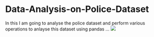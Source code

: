 # Data-Analysis-on-Police-Dataset
In this I am going to analyse the police dataset and perform various operations to anlayse this dataset using pandas ...
<img src='https://cdn.dribbble.com/users/604891/screenshots/2703084/russian-police.gif'>
